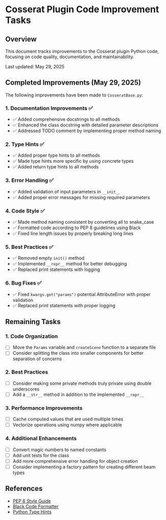 # Cosserat Plugin Code Improvement Tasks

## Overview

This document tracks improvements to the Cosserat plugin Python code, focusing on code quality, documentation, and maintainability.

Last updated: May 29, 2025

## Completed Improvements (May 29, 2025)

The following improvements have been made to `CosseratBase.py`:

### 1. Documentation Improvements ✅

- ✅ Added comprehensive docstrings to all methods
- ✅ Enhanced the class docstring with detailed parameter descriptions
- ✅ Addressed TODO comment by implementing proper method naming

### 2. Type Hints ✅

- ✅ Added proper type hints to all methods
- ✅ Made type hints more specific by using concrete types
- ✅ Added return type hints to all methods

### 3. Error Handling ✅

- ✅ Added validation of input parameters in `__init__`
- ✅ Added proper error messages for missing required parameters

### 4. Code Style ✅

- ✅ Made method naming consistent by converting all to snake_case
- ✅ Formatted code according to PEP 8 guidelines using Black
- ✅ Fixed line length issues by properly breaking long lines

### 5. Best Practices ✅

- ✅ Removed empty `init()` method
- ✅ Implemented `__repr__` method for better debugging
- ✅ Replaced print statements with logging

### 6. Bug Fixes ✅

- ✅ Fixed `kwargs.get("params")` potential AttributeError with proper validation
- ✅ Replaced print statements with proper logging

## Remaining Tasks

### 1. Code Organization

- [ ] Move the `Params` variable and `createScene` function to a separate file
- [ ] Consider splitting the class into smaller components for better separation of concerns

### 2. Best Practices

- [ ] Consider making some private methods truly private using double underscores
- [ ] Add a `__str__` method in addition to the implemented `__repr__`

### 3. Performance Improvements

- [ ] Cache computed values that are used multiple times
- [ ] Vectorize operations using numpy where applicable

### 4. Additional Enhancements

- [ ] Convert magic numbers to named constants
- [ ] Add unit tests for the class
- [ ] Add more comprehensive error handling for object creation
- [ ] Consider implementing a factory pattern for creating different beam types

## References

- [PEP 8 Style Guide](https://peps.python.org/pep-0008/)
- [Black Code Formatter](https://black.readthedocs.io/)
- [Python Type Hints](https://docs.python.org/3/library/typing.html)
